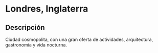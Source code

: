 # Londres, Inglaterra

## Descripción
Ciudad cosmopolita, con una gran oferta de actividades, arquitectura, gastronomía y vida nocturna.